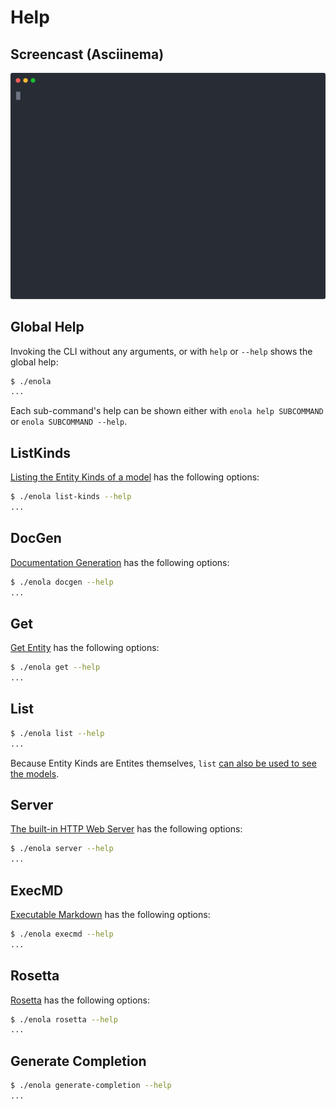 <!--
    SPDX-License-Identifier: Apache-2.0

    Copyright 2023 The Enola <https://enola.dev> Authors

    Licensed under the Apache License, Version 2.0 (the "License");
    you may not use this file except in compliance with the License.
    You may obtain a copy of the License at

        https://www.apache.org/licenses/LICENSE-2.0

    Unless required by applicable law or agreed to in writing, software
    distributed under the License is distributed on an "AS IS" BASIS,
    WITHOUT WARRANTIES OR CONDITIONS OF ANY KIND, either express or implied.
    See the License for the specific language governing permissions and
    limitations under the License.
-->

# Help

## Screencast (Asciinema)

![Demo](script.svg)

## Global Help

Invoking the CLI without any arguments, or with `help` or `--help` shows the global help:

```bash $? cd .././.././..
$ ./enola
...
```

Each sub-command's help can be shown either with `enola help SUBCOMMAND` or `enola SUBCOMMAND --help`.

## ListKinds

[Listing the Entity Kinds of a model](../library/index.md) has the following options:

```bash $? cd .././.././..
$ ./enola list-kinds --help
...
```

## DocGen

[Documentation Generation](../docgen/index.md) has the following options:

```bash $? cd .././.././..
$ ./enola docgen --help
...
```

## Get

[Get Entity](../get/index.md) has the following options:

```bash $? cd .././.././..
$ ./enola get --help
...
```

## List

```bash $? cd .././.././..
$ ./enola list --help
...
```

Because Entity Kinds are Entites themselves, `list` [can also be used to see the models](../library/index.md##list-kinds).

## Server

[The built-in HTTP Web Server](../server/index.md) has the following options:

```bash $? cd .././.././..
$ ./enola server --help
...
```

## ExecMD

[Executable Markdown](../execmd/index.md) has the following options:

```bash $? cd .././.././..
$ ./enola execmd --help
...
```

## Rosetta

[Rosetta](../rosetta/index.md) has the following options:

```bash $? cd .././.././..
$ ./enola rosetta --help
...
```

## Generate Completion

```bash cd .././.././..
$ ./enola generate-completion --help
...
```
